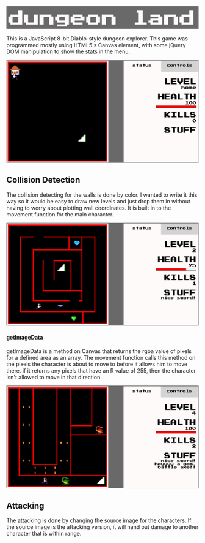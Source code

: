 ![dl logo](images/screenshots/DL-Logo.png)

This is a JavaScript 8-bit Diablo-style dungeon explorer.  This game was programmed mostly using HTML5's Canvas element, with some jQuery DOM manipulation to show the stats in the menu.

![screenshot1](images/screenshots/DL-SS01.png)

## Collision Detection
The collision detecting for the walls is done by color.  I wanted to write it this way so it would be easy to draw new levels and just drop them in without having to worry about plotting wall coordinates.  It is built in to the movement function for the main character.  

![screenshot2](images/screenshots/DL-SS02.png)

#### getImageData
getImageData is a method on Canvas that returns the rgba value of pixels for a defined area as an array.  The movement function calls this method on the pixels the character is about to move to before it allows him to move there.  if it returns any pixels that have an R value of 255, then the character isn't allowed to move in that direction.

![screenshot3](images/screenshots/DL-SS03.png)

## Attacking
The attacking is done by changing the source image for the characters.  If the source image is the attacking version, it will hand out damage to another character that is within range.
